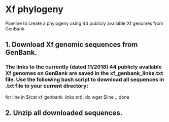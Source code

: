 # Xf phylogeny
Pipeline to create a phylogeny using 44 publicly available Xf genomes from GenBank.
## 1. Download Xf genomic sequences from GenBank.
### The links to the currently (dated 11/2018) 44 publicly available Xf genomes on GenBank are saved in the xf_genbank_links.txt file. Use the following bash script to download all sequences in .txt file to your current directory:
for line in $(cat xf_genbank_links.txt); do wget $line .; done
## 2. Unzip all downloaded sequences.
